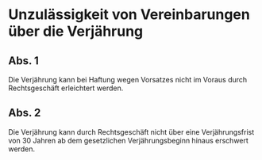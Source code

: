 # Unzulässigkeit von Vereinbarungen über die Verjährung



## Abs. 1

 Die Verjährung kann bei Haftung wegen Vorsatzes nicht im Voraus durch Rechtsgeschäft erleichtert werden.

## Abs. 2

 Die Verjährung kann durch Rechtsgeschäft nicht über eine Verjährungsfrist von 30 Jahren ab dem gesetzlichen Verjährungsbeginn hinaus erschwert werden. 

